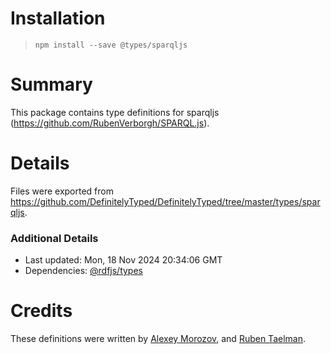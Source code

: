 # Installation
> `npm install --save @types/sparqljs`

# Summary
This package contains type definitions for sparqljs (https://github.com/RubenVerborgh/SPARQL.js).

# Details
Files were exported from https://github.com/DefinitelyTyped/DefinitelyTyped/tree/master/types/sparqljs.

### Additional Details
 * Last updated: Mon, 18 Nov 2024 20:34:06 GMT
 * Dependencies: [@rdfjs/types](https://npmjs.com/package/@rdfjs/types)

# Credits
These definitions were written by [Alexey Morozov](https://github.com/AlexeyMz), and [Ruben Taelman](https://github.com/rubensworks).
